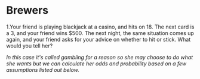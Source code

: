 # Brewers 

1.Your friend is playing blackjack at a casino, and hits on 18. The next card is a 3, and your friend wins $500. The next night, the same situation comes up again, and your friend asks for your advice on whether to hit or stick. What would you tell her?  

*In this case it's called gambling for a reason so she may choose to do what she wants but we can calculate her odds and probability based on a few assumptions listed out below.*







